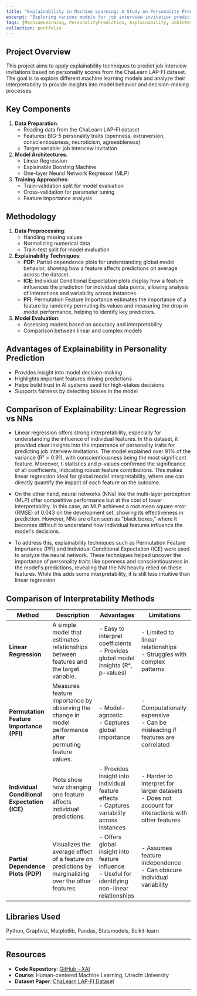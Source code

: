```yaml
---
title: "Explainability in Machine Learning: A Study on Personality Predictions"
excerpt: "Exploring various models for job interview invitation predictions using explainability techniques"
tags: [MachineLearning, PersonalityPrediction, Explainability, JobInterviews, LinearModels, XGBoost, DataProcessing, ModelInterpretation]
collection: portfolio
---
```



## Project Overview

This project aims to apply explainability techniques to predict job interview invitations based on personality scores from the ChaLearn LAP-FI dataset. The goal is to explore different machine learning models and analyze their interpretability to provide insights into model behavior and decision-making processes.

## Key Components
1. **Data Preparation**:
   - Reading data from the ChaLearn LAP-FI dataset
   - Features: BIG-5 personality traits (openness, extraversion, conscientiousness, neuroticism, agreeableness)
   - Target variable: job interview invitation
2. **Model Architectures**:
   - Linear Regression
   - Explainable Boosting Machine
   - One-layer Neural Network Regressor (MLP)
3. **Training Approaches**:
   - Train-validation split for model evaluation
   - Cross-validation for parameter tuning
   - Feature importance analysis

## Methodology
1. **Data Preprocessing**:
   - Handling missing values
   - Normalizing numerical data
   - Train-test split for model evaluation
2. **Explainability Techniques**:
   - **PDP**: Partial dependence plots for understanding global model behavior, showing how a feature affects predictions on average across the dataset.
   - **ICE**: Individual Conditional Expectation plots display how a feature influences the prediction for individual data points, allowing analysis of interactions and variability across instances.
   - **PFI**: Permutation Feature Importance estimates the importance of a feature by randomly permuting its values and measuring the drop in model performance, helping to identify key predictors.
3. **Model Evaluation**:
   - Assessing models based on accuracy and interpretability
   - Comparison between linear and complex models

## Advantages of Explainability in Personality Prediction
- Provides insight into model decision-making
- Highlights important features driving predictions
- Helps build trust in AI systems used for high-stakes decisions
- Supports fairness by detecting biases in the model

## Comparison of Explainability: Linear Regression vs NNs
- Linear regression offers strong interpretability, especially for understanding the influence of individual features. In this dataset, it provided clear insights into the importance of personality traits for predicting job interview invitations. The model explained over 91% of the variance (R² > 0.91), with conscientiousness being the most significant feature. Moreover, t-statistics and p-values confirmed the significance of all coefficients, indicating robust feature contributions. This makes linear regression ideal for global model interpretability, where one can directly quantify the impact of each feature on the outcome.

- On the other hand, neural networks (NNs) like the multi-layer perceptron (MLP) offer competitive performance but at the cost of lower interpretability. In this case, an MLP achieved a root mean square error (RMSE) of 0.043 on the development set, showing its effectiveness in prediction. However, NNs are often seen as "black boxes," where it becomes difficult to understand how individual features influence the model's decisions.

- To address this, explainability techniques such as Permutation Feature Importance (PFI) and Individual Conditional Expectation (ICE) were used to analyze the neural network. These techniques helped uncover the importance of personality traits like openness and conscientiousness in the model's predictions, revealing that the NN heavily relied on these features. While this adds some interpretability, it is still less intuitive than linear regression.

## Comparison of Interpretability Methods

| **Method**                        | **Description**                                                                 | **Advantages**                                                                                             | **Limitations**                                                                 |
|------------------------------------|---------------------------------------------------------------------------------|-------------------------------------------------------------------------------------------------------------|---------------------------------------------------------------------------------|
| **Linear Regression**              | A simple model that estimates relationships between features and the target variable.                          | - Easy to interpret coefficients <br> - Provides global model insights (R², p-values)                      | - Limited to linear relationships <br> - Struggles with complex patterns        |
| **Permutation Feature Importance (PFI)** | Measures feature importance by observing the change in model performance after permuting feature values.        | - Model-agnostic <br> - Captures global importance                                                           | - Computationally expensive <br> - Can be misleading if features are correlated |
| **Individual Conditional Expectation (ICE)** | Plots show how changing one feature affects individual predictions.                                              | - Provides insight into individual feature effects <br> - Captures variability across instances              | - Harder to interpret for larger datasets <br> - Does not account for interactions with other features |
| **Partial Dependence Plots (PDP)** | Visualizes the average effect of a feature on predictions by marginalizing over the other features.              | - Offers global insight into feature influence <br> - Useful for identifying non-linear relationships        | - Assumes feature independence <br> - Can obscure individual variability       |

## Libraries Used
Python, Graphviz, Matplotlib, Pandas, Statsmodels, Scikit-learn

---
## Resources
- **Code Repository**: [GitHub - XAI](https://github.com/RiccardoCampanella/XAI)
- **Course**:  Human-centered Machine Learning, Utrecht University
- **Dataset Paper**: [ChaLearn LAP-FI Dataset](https://ieeexplore.ieee.org/abstract/document/7966041)
---